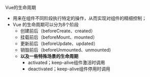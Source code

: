 Vue的生命周期
- 用来在组件不同阶段执行特定的操作，从而实现对组件的精细控制；
- Vue 的生命周期可以分为8个阶段
    - 创建前后（beforeCreate、created）
    - 挂载前后（beforeMount、mounted）
    - 更新前后（beforeUpdate、updated）
    - 销毁前后（beforeUnmounted、unmounted)
    - **以及一些特殊场景的生命周期**
        - activated；keep-alive组件激活时调用
        - deactivated；keep-alive组件停用时调用
        
    
